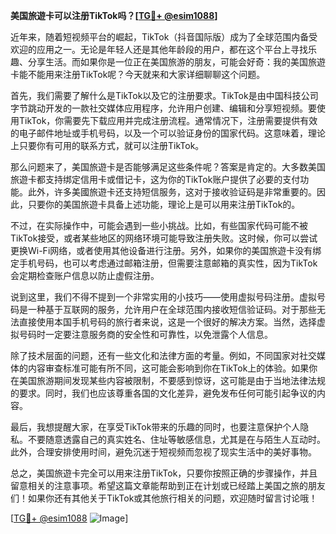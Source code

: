 **美国旅遊卡可以注册TikTok吗？[[TG💪+ @esim1088](https://t.me/s/esim1088)]**

近年来，随着短视频平台的崛起，TikTok（抖音国际版）成为了全球范围内备受欢迎的应用之一。无论是年轻人还是其他年龄段的用户，都在这个平台上寻找乐趣、分享生活。而如果你是一位正在美国旅游的朋友，可能会好奇：我的美国旅遊卡能不能用来注册TikTok呢？今天就来和大家详细聊聊这个问题。

首先，我们需要了解什么是TikTok以及它的注册要求。TikTok是由中国科技公司字节跳动开发的一款社交媒体应用程序，允许用户创建、编辑和分享短视频。要使用TikTok，你需要先下载应用并完成注册流程。通常情况下，注册需要提供有效的电子邮件地址或手机号码，以及一个可以验证身份的国家代码。这意味着，理论上只要你有可用的联系方式，就可以注册TikTok。

那么问题来了，美国旅遊卡是否能够满足这些条件呢？答案是肯定的。大多数美国旅遊卡都支持绑定信用卡或借记卡，这为你的TikTok账户提供了必要的支付功能。此外，许多美國旅遊卡还支持短信服务，这对于接收验证码是非常重要的。因此，只要你的美国旅遊卡具备上述功能，理论上是可以用来注册TikTok的。

不过，在实际操作中，可能会遇到一些小挑战。比如，有些国家代码可能不被TikTok接受，或者某些地区的网络环境可能导致注册失败。这时候，你可以尝试更换Wi-Fi网络，或者使用其他设备进行注册。另外，如果你的美国旅遊卡没有绑定手机号码，也可以考虑通过邮箱注册，但需要注意邮箱的真实性，因为TikTok会定期检查账户信息以防止虚假注册。

说到这里，我们不得不提到一个非常实用的小技巧——使用虚拟号码注册。虚拟号码是一种基于互联网的服务，允许用户在全球范围内接收短信验证码。对于那些无法直接使用本国手机号码的旅行者来说，这是一个很好的解决方案。当然，选择虚拟号码时一定要注意服务商的安全性和可靠性，以免泄露个人信息。

除了技术层面的问题，还有一些文化和法律方面的考量。例如，不同国家对社交媒体的内容审查标准可能有所不同，这可能会影响到你在TikTok上的体验。如果你在美国旅游期间发现某些内容被限制，不要感到惊讶，这可能是由于当地法律法规的要求。同时，我们也应该尊重各国的文化差异，避免发布任何可能引起争议的内容。

最后，我想提醒大家，在享受TikTok带来的乐趣的同时，也要注意保护个人隐私。不要随意透露自己的真实姓名、住址等敏感信息，尤其是在与陌生人互动时。此外，合理安排使用时间，避免沉迷于短视频而忽视了现实生活中的美好事物。

总之，美国旅遊卡完全可以用来注册TikTok，只要你按照正确的步骤操作，并且留意相关的注意事项。希望这篇文章能帮助到正在计划或已经踏上美国之旅的朋友们！如果你还有其他关于TikTok或其他旅行相关的问题，欢迎随时留言讨论哦！

[[TG💪+ @esim1088](https://t.me/s/esim1088) ![Image](https://i.postimg.cc/4NQfJmqS/Snipaste-2025-05-13-00-14-12.png)]